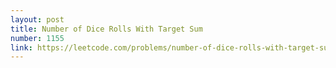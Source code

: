 ```yaml
---
layout: post
title: Number of Dice Rolls With Target Sum
number: 1155
link: https://leetcode.com/problems/number-of-dice-rolls-with-target-sum
---
```

